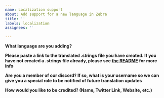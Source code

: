 ```yaml
---
name: Localization support
about: Add support for a new language in Zebra
title: ''
labels: localization
assignees: ''

---
```


**What language are you adding?**


**Please paste a link to the translated .strings file you have created. If you have not created a .strings file already, please see [the README](https://github.com/wstyres/Zebra#translations) for more info**


**Are you a member of our discord? If so, what is your username so we can give you a special role to be notified of future translation updates**


**How would you like to be credited? (Name, Twitter Link, Website, etc.)**
